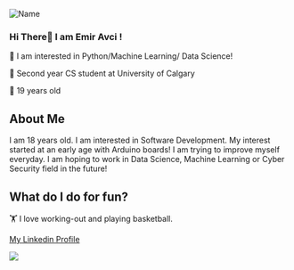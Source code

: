 ![Name](https://user-images.githubusercontent.com/53044008/114941969-85894100-9e4c-11eb-9528-4139bab5ff1d.png)
### Hi There👋 I am Emir Avci !
🔭 I am interested in Python/Machine Learning/ Data Science!

🏫 Second year CS student at University of Calgary

🔑 19 years old

## About Me

I am 18 years old. I am interested in Software Development. My interest started at an early age with Arduino boards! I am trying to improve myself everyday.
I am hoping to work in Data Science, Machine Learning or Cyber Security field in the future!

## What do I do for fun?

🏋️ I love working-out and playing basketball. 

[My Linkedin Profile](https://www.linkedin.com/in/selcukemiravci/)

![](https://komarev.com/ghpvc/?username=emiravc)

